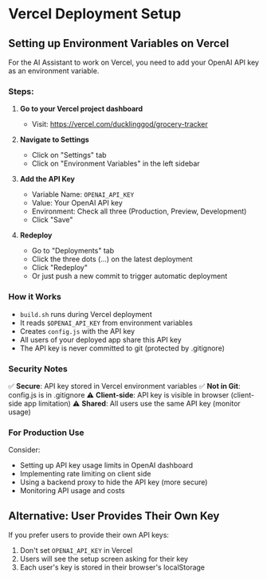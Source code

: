 # Vercel Deployment Setup

## Setting up Environment Variables on Vercel

For the AI Assistant to work on Vercel, you need to add your OpenAI API key as an environment variable.

### Steps:

1. **Go to your Vercel project dashboard**
   - Visit: https://vercel.com/ducklinggod/grocery-tracker

2. **Navigate to Settings**
   - Click on "Settings" tab
   - Click on "Environment Variables" in the left sidebar

3. **Add the API Key**
   - Variable Name: `OPENAI_API_KEY`
   - Value: Your OpenAI API key
   - Environment: Check all three (Production, Preview, Development)
   - Click "Save"

4. **Redeploy**
   - Go to "Deployments" tab
   - Click the three dots (...) on the latest deployment
   - Click "Redeploy"
   - Or just push a new commit to trigger automatic deployment

### How it Works

- `build.sh` runs during Vercel deployment
- It reads `$OPENAI_API_KEY` from environment variables
- Creates `config.js` with the API key
- All users of your deployed app share this API key
- The API key is never committed to git (protected by .gitignore)

### Security Notes

✅ **Secure**: API key stored in Vercel environment variables
✅ **Not in Git**: config.js is in .gitignore
⚠️ **Client-side**: API key is visible in browser (client-side app limitation)
⚠️ **Shared**: All users use the same API key (monitor usage)

### For Production Use

Consider:
- Setting up API key usage limits in OpenAI dashboard
- Implementing rate limiting on client side
- Using a backend proxy to hide the API key (more secure)
- Monitoring API usage and costs

## Alternative: User Provides Their Own Key

If you prefer users to provide their own API keys:
1. Don't set `OPENAI_API_KEY` in Vercel
2. Users will see the setup screen asking for their key
3. Each user's key is stored in their browser's localStorage
